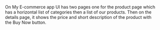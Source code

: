 On My E-commerce app UI has two pages one for the product page which has a horizontal list of categories then a list of our products. Then on the details page, it shows the price and short description of the product with the Buy Now button.


